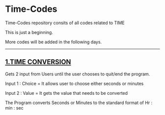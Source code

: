 # Time-Codes

Time-Codes repository consits of all codes related to TIME

This is just a beginning.

More codes will be added in the following days.

---
## [1.TIME CONVERSION]()

Gets 2 input from Users until the user chooses to quit/end the program.

Input 1 : Choice = It allows user to choose either seconds or minutes

Input 2 : Value = It gets the value that needs to be converted

The Program converts Seconds or Minutes to the standard format of 
Hr : min : sec
